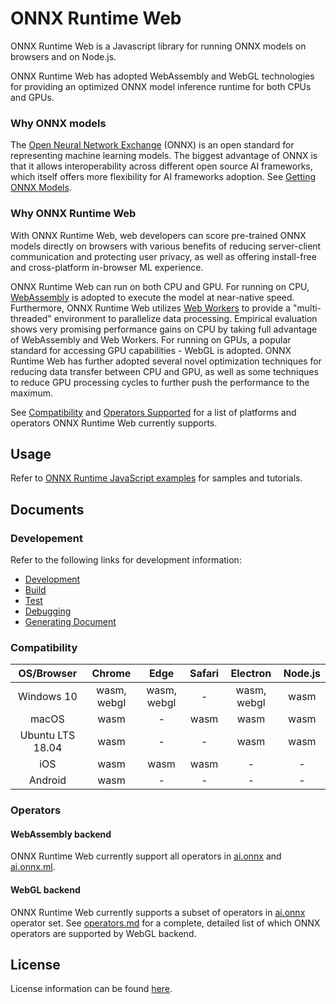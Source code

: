 # ONNX Runtime Web

ONNX Runtime Web is a Javascript library for running ONNX models on browsers and on Node.js.

ONNX Runtime Web has adopted WebAssembly and WebGL technologies for providing an optimized ONNX model inference runtime for both CPUs and GPUs.

### Why ONNX models

The [Open Neural Network Exchange](http://onnx.ai/) (ONNX) is an open standard for representing machine learning models. The biggest advantage of ONNX is that it allows interoperability across different open source AI frameworks, which itself offers more flexibility for AI frameworks adoption. See [Getting ONNX Models](#Getting-ONNX-models).

### Why ONNX Runtime Web

With ONNX Runtime Web, web developers can score pre-trained ONNX models directly on browsers with various benefits of reducing server-client communication and protecting user privacy, as well as offering install-free and cross-platform in-browser ML experience.

ONNX Runtime Web can run on both CPU and GPU. For running on CPU, [WebAssembly](https://developer.mozilla.org/en-US/docs/WebAssembly) is adopted to execute the model at near-native speed. Furthermore, ONNX Runtime Web utilizes [Web Workers](https://developer.mozilla.org/en-US/docs/Web/API/Web_Workers_API/Using_web_workers) to provide a "multi-threaded" environment to parallelize data processing. Empirical evaluation shows very promising performance gains on CPU by taking full advantage of WebAssembly and Web Workers. For running on GPUs, a popular standard for accessing GPU capabilities - WebGL is adopted. ONNX Runtime Web has further adopted several novel optimization techniques for reducing data transfer between CPU and GPU, as well as some techniques to reduce GPU processing cycles to further push the performance to the maximum.

See [Compatibility](#Compatibility) and [Operators Supported](#Operators) for a list of platforms and operators ONNX Runtime Web currently supports.

## Usage

Refer to [ONNX Runtime JavaScript examples](https://github.com/microsoft/onnxruntime-inference-examples/tree/main/js) for samples and tutorials.

## Documents

### Developement

Refer to the following links for development information:

- [Development](../README.md#Development)
- [Build](../README.md#Build-2)
- [Test](../README.md#Test)
- [Debugging](../README.md#Debugging)
- [Generating Document](../README.md#Generating-Document)

### Compatibility

|    OS/Browser    |   Chrome    |    Edge     | Safari |  Electron   | Node.js |
| :--------------: | :---------: | :---------: | :----: | :---------: | :-----: |
|    Windows 10    | wasm, webgl | wasm, webgl |   -    | wasm, webgl |  wasm   |
|      macOS       |    wasm     |      -      |  wasm  |    wasm     |  wasm   |
| Ubuntu LTS 18.04 |    wasm     |      -      |   -    |    wasm     |  wasm   |
|       iOS        |    wasm     |    wasm     |  wasm  |      -      |    -    |
|     Android      |    wasm     |      -      |   -    |      -      |    -    |

### Operators

#### WebAssembly backend

ONNX Runtime Web currently support all operators in [ai.onnx](https://github.com/onnx/onnx/blob/master/docs/Operators.md) and [ai.onnx.ml](https://github.com/onnx/onnx/blob/master/docs/Operators-ml.md).

#### WebGL backend

ONNX Runtime Web currently supports a subset of operators in [ai.onnx](https://github.com/onnx/onnx/blob/master/docs/Operators.md) operator set. See [operators.md](./docs/operators.md) for a complete, detailed list of which ONNX operators are supported by WebGL backend.

## License

License information can be found [here](https://github.com/microsoft/onnxruntime/blob/master/README.md#license).

